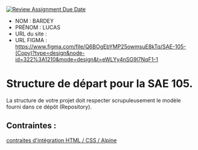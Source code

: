 [![Review Assignment Due Date](https://classroom.github.com/assets/deadline-readme-button-24ddc0f5d75046c5622901739e7c5dd533143b0c8e959d652212380cedb1ea36.svg)](https://classroom.github.com/a/kGMeGFDJ)
- NOM : BARDEY
- PRÉNOM : LUCAS
- URL du site :
- URL FIGMA : https://www.figma.com/file/Q6BOgEbYMP25owmsuE8kTq/SAE-105-(Copy)?type=design&node-id=322%3A1210&mode=design&t=eWLYy4nSG9l7NqF1-1

# Structure de départ pour la SAE 105.

La structure de votre projet doit respecter scrupuleusement le modèle fourni dans ce dépôt (Repository).

## Contraintes :
[contraites d'intégration HTML / CSS / Alpine](https://moodle.univ-fcomte.fr/mod/page/view.php?id=645799)
